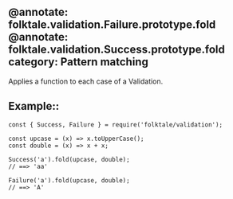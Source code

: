 @annotate: folktale.validation.Failure.prototype.fold
@annotate: folktale.validation.Success.prototype.fold
category: Pattern matching
---

Applies a function to each case of a Validation.


## Example::

    const { Success, Failure } = require('folktale/validation');

    const upcase = (x) => x.toUpperCase();
    const double = (x) => x + x;

    Success('a').fold(upcase, double);
    // ==> 'aa'

    Failure('a').fold(upcase, double);
    // ==> 'A'